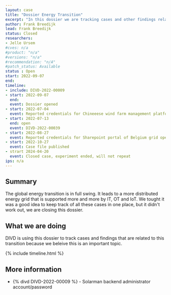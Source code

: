 ```yaml
---
layout: case
title: "Dossier Energy Transition"
excerpt: "In this dossier we are tracking cases and other findings related to the global energy transition"
author: Frank Breedijk
lead: Frank Breedijk
status: Closed
researchers:
- Jelle Ursem
#cves: n/a
#product: "n/a"
#versions: "n/a"
#recommendation: "n/A"
#patch_status: Available
status : Open
start: 2022-09-07
end: 
timeline:
- include: DIVD-2022-00009
- start: 2022-09-07
  end:
  event: Dossier opened
- start: 2022-07-04
  event: Reported credentials for Chineeese wind farm management platform leaked via GitHub reported to CN Cert. Passwords have been changed.
- start: 2022-07-13
  end: open
  event: DIVD-2022-00039
- start: 2022-08-27
  event: Reported credentials for Sharepoint portal of Belgium grid operator leaked via GitHub. Credentials where quickly invalidated and repo has removed.
- start: 2022-10-27
  event: Case file published
- strart 2024-04-20
  event: Closed case, experiment ended, will not repeat
ips: n/a
---
```


## Summary

The global energy transition is in full swing. It leads to a more distributed energy grid that is supported more and more by IT, OT and IoT.
We tought it was a good idea to keep track of all these cases in one place, but it didn't work out, we are closing this dossier.


## What we are doing

DIVD is using this dossier to track cases and findings that are related to this transition because we beleive this is an important topic.

{% include timeline.html %}

## More information
* {% divd DIVD-2022-00009 %} - Solarman backend administrator account/password